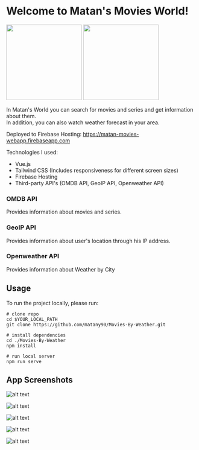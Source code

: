 # Welcome to Matan's Movies World!

<p float="left">
  <img src="https://imgur.com/tQSs7kp.png" width="200">
  <img src="https://image.flaticon.com/icons/png/512/3439/3439699.png" width="200">
</p>

In Matan's World you can search for movies and series and get information about them. <br />
In addition, you can also watch weather forecast in your area.

Deployed to Firebase Hosting:
https://matan-movies-webapp.firebaseapp.com

Technologies I used:
- Vue.js
- Tailwind CSS (Includes responsiveness for different screen sizes)
- Firebase Hosting
- Third-party API's (OMDB API, GeoIP API, Openweather API)

### OMDB API
Provides information about movies and series.

### GeoIP API
Provides information about user's location through his IP address.

### Openweather API
Provides information about Weather by City

## Usage
To run the project locally, please run:

```shell
# clone repo
cd $YOUR_LOCAL_PATH
git clone https://github.com/matany90/Movies-By-Weather.git

# install dependencies
cd ./Movies-By-Weather
npm install

# run local server
npm run serve
```

## App Screenshots
![alt text](https://i.ibb.co/M1SqL6n/Screen-Shot-2021-05-29-at-20-32-08.png)

![alt text](https://imgur.com/18SjgWN.png)

![alt text](https://i.ibb.co/93qyhsf/Screen-Shot-2021-05-29-at-20-23-46.png)

![alt text](https://imgur.com/lNEML3l.png)

![alt text](https://i.ibb.co/yqC3Gpn/Screen-Shot-2021-05-29-at-20-33-03.png)



